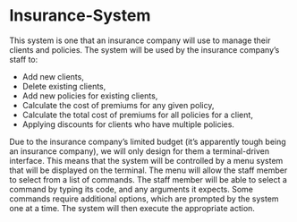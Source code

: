 
# Insurance-System

This system is one that an insurance company will use to manage their clients and policies. The system will be used by the insurance company’s staff to:

- Add new clients,
- Delete existing clients,
- Add new policies for existing clients,
- Calculate the cost of premiums for any given policy,
- Calculate the total cost of premiums for all policies for a client,
- Applying discounts for clients who have multiple policies.

Due to the insurance company’s limited budget (it’s apparently tough being an insurance company), we will only design for them a terminal-driven interface. This means that the system will be controlled by a menu system that will be displayed on the terminal. The menu will allow the staff member to select from a list of commands. The staff member will be able to select a command by typing its code, and any arguments it expects. Some commands require additional options, which are prompted by the system one at a time. The system will then execute the appropriate action.

